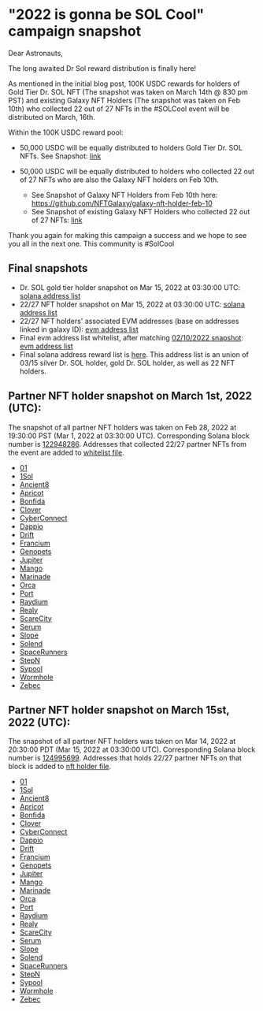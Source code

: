 # "2022 is gonna be SOL Cool" campaign snapshot

Dear Astronauts, 

The long awaited Dr Sol reward distribution is finally here! 

As mentioned in the initial blog post, 100K USDC rewards for holders of Gold Tier Dr. SOL NFT (The snapshot was taken on March 14th @ 830 pm PST) and existing Galaxy NFT Holders (The snapshot was taken on Feb 10th) who collected 22 out of 27 NFTs in the #SOLCool event will be distributed on March, 16th. 

Within the 100K USDC reward pool:

- 50,000 USDC will be equally distributed to holders Gold Tier Dr. SOL NFTs. See Snapshot: [link](snapshot-0315-drsol-gold-holder.csv)

- 50,000 USDC will be equally distributed to holders who collected 22 out of 27 NFTs who are also the Galaxy NFT holders on Feb 10th. 
  - See Snapshot of Galaxy NFT Holders from Feb 10th here: https://github.com/NFTGalaxy/galaxy-nft-holder-feb-10 
  - See Snapshot of existing Galaxy NFT Holders who collected 22 out of 27 NFTs: [link](evm-whitelist.csv)

Thank you again for making this campaign a success and we hope to see you all in the next one. 
This community is #SolCool

## Final snapshots

- Dr. SOL gold tier holder snapshot on Mar 15, 2022 at 03:30:00 UTC: [solana address list](snapshot-0315-drsol-gold-holder.csv)
- 22/27 NFT holder snapshot on Mar 15, 2022 at 03:30:00 UTC: [solana address list](snapshot-0315-22-nft-holder.csv)
- 22/27 NFT holders' associated EVM addresses (base on addresses linked in galaxy ID): [evm address list](snapshot-0315-22-nft-holder-evm.csv)
- Final evm address list whitelist, after matching [02/10/2022 snapshot](https://github.com/NFTGalaxy/galaxy-nft-holder-feb-10/blob/main/snapshot/unique-addresses.csv): [evm address list](evm-whitelist.csv)
- Final solana address reward list is [here](final-solana-rewards.csv). This address list is an union of 03/15 silver Dr. SOL holder, gold Dr. SOL holder, as well as 22 NFT holders.

## Partner NFT holder snapshot on March 1st, 2022 (UTC):

The snapshot of all partner NFT holders was taken on Feb 28, 2022 at 19:30:00 PST (Mar 1, 2022 at 03:30:00 UTC). Corresponding Solana block number is [122948286](https://explorer.solana.com/block/122948286). Addresses that collected 22/27 partner NFTs from the event are added to [whitelist file](snapshot-0301/whitelist.csv).

- [01](snapshot-0301/snapshot_01.txt)
- [1Sol](snapshot-0301/snapshot_1Sol.txt)
- [Ancient8](snapshot-0301/snapshot_Ancient8.txt)
- [Apricot](snapshot-0301/snapshot_Apricot.txt)
- [Bonfida](snapshot-0301/snapshot_Bonfida.txt)
- [Clover](snapshot-0301/snapshot_Clover.txt)
- [CyberConnect](snapshot-0301/snapshot_CyberConnect.txt)
- [Dappio](snapshot-0301/snapshot_Dappio.txt)
- [Drift](snapshot-0301/snapshot_Drift.txt)
- [Francium](snapshot-0301/snapshot_Francium.txt)
- [Genopets](snapshot-0301/snapshot_Genopets.txt)
- [Jupiter](snapshot-0301/snapshot_Jupiter.txt)
- [Mango](snapshot-0301/snapshot_Mango.txt)
- [Marinade](snapshot-0301/snapshot_Marinade.txt)
- [Orca](snapshot-0301/snapshot_Orca.txt)
- [Port](snapshot-0301/snapshot_Port.txt)
- [Raydium](snapshot-0301/snapshot_Raydium.txt)
- [Realy](snapshot-0301/snapshot_Realy.txt)
- [ScareCity](snapshot-0301/snapshot_ScareCity.txt)
- [Serum](snapshot-0301/snapshot_Serum.txt)
- [Slope](snapshot-0301/snapshot_Slope.txt)
- [Solend](snapshot-0301/snapshot_Solend.txt)
- [SpaceRunners](snapshot-0301/snapshot_SpaceRunners.txt)
- [StepN](snapshot-0301/snapshot_StepN.txt)
- [Sypool](snapshot-0301/snapshot_Sypool.txt)
- [Wormhole](snapshot-0301/snapshot_Wormhole.txt)
- [Zebec](snapshot-0301/snapshot_Zebec.txt)

## Partner NFT holder snapshot on March 15st, 2022 (UTC):

The snapshot of all partner NFT holders was taken on Mar 14, 2022 at 20:30:00 PDT (Mar 15, 2022 at 03:30:00 UTC). Corresponding Solana block number is [124995699](https://explorer.solana.com/block/124995699). Addresses that holds 22/27 partner NFTs on that block is added to [nft holder file](snapshot-0315/22-nft-holders).

- [01](snapshot-0315/snapshot_01.txt)
- [1Sol](snapshot-0315/snapshot_1Sol.txt)
- [Ancient8](snapshot-0315/snapshot_Ancient8.txt)
- [Apricot](snapshot-0315/snapshot_Apricot.txt)
- [Bonfida](snapshot-0315/snapshot_Bonfida.txt)
- [Clover](snapshot-0315/snapshot_Clover.txt)
- [CyberConnect](snapshot-0315/snapshot_CyberConnect.txt)
- [Dappio](snapshot-0315/snapshot_Dappio.txt)
- [Drift](snapshot-0315/snapshot_Drift.txt)
- [Francium](snapshot-0315/snapshot_Francium.txt)
- [Genopets](snapshot-0315/snapshot_Genopets.txt)
- [Jupiter](snapshot-0315/snapshot_Jupiter.txt)
- [Mango](snapshot-0315/snapshot_Mango.txt)
- [Marinade](snapshot-0315/snapshot_Marinade.txt)
- [Orca](snapshot-0315/snapshot_Orca.txt)
- [Port](snapshot-0315/snapshot_Port.txt)
- [Raydium](snapshot-0315/snapshot_Raydium.txt)
- [Realy](snapshot-0315/snapshot_Realy.txt)
- [ScareCity](snapshot-0315/snapshot_ScareCity.txt)
- [Serum](snapshot-0315/snapshot_Serum.txt)
- [Slope](snapshot-0315/snapshot_Slope.txt)
- [Solend](snapshot-0315/snapshot_Solend.txt)
- [SpaceRunners](snapshot-0315/snapshot_SpaceRunners.txt)
- [StepN](snapshot-0315/snapshot_StepN.txt)
- [Sypool](snapshot-0315/snapshot_Sypool.txt)
- [Wormhole](snapshot-0315/snapshot_Wormhole.txt)
- [Zebec](snapshot-0315/snapshot_Zebec.txt)
